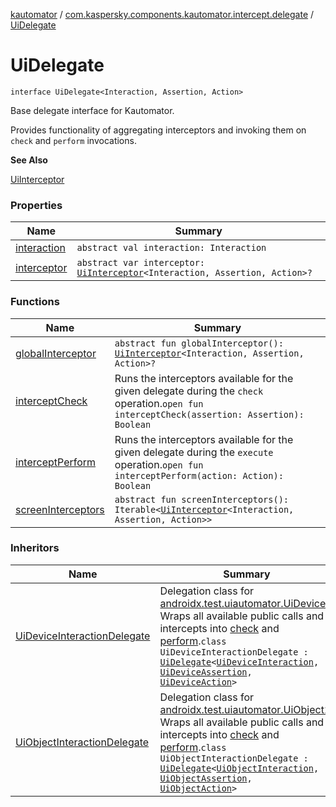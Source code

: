 [kautomator](../../index.md) / [com.kaspersky.components.kautomator.intercept.delegate](../index.md) / [UiDelegate](./index.md)

# UiDelegate

`interface UiDelegate<Interaction, Assertion, Action>`

Base delegate interface for Kautomator.

Provides functionality of aggregating interceptors and invoking them on `check`
and `perform` invocations.

**See Also**

[UiInterceptor](../../com.kaspersky.components.kautomator.intercept.base/-ui-interceptor/index.md)

### Properties

| Name | Summary |
|---|---|
| [interaction](interaction.md) | `abstract val interaction: Interaction` |
| [interceptor](interceptor.md) | `abstract var interceptor: `[`UiInterceptor`](../../com.kaspersky.components.kautomator.intercept.base/-ui-interceptor/index.md)`<Interaction, Assertion, Action>?` |

### Functions

| Name | Summary |
|---|---|
| [globalInterceptor](global-interceptor.md) | `abstract fun globalInterceptor(): `[`UiInterceptor`](../../com.kaspersky.components.kautomator.intercept.base/-ui-interceptor/index.md)`<Interaction, Assertion, Action>?` |
| [interceptCheck](intercept-check.md) | Runs the interceptors available for the given delegate during the `check` operation.`open fun interceptCheck(assertion: Assertion): Boolean` |
| [interceptPerform](intercept-perform.md) | Runs the interceptors available for the given delegate during the `execute` operation.`open fun interceptPerform(action: Action): Boolean` |
| [screenInterceptors](screen-interceptors.md) | `abstract fun screenInterceptors(): Iterable<`[`UiInterceptor`](../../com.kaspersky.components.kautomator.intercept.base/-ui-interceptor/index.md)`<Interaction, Assertion, Action>>` |

### Inheritors

| Name | Summary |
|---|---|
| [UiDeviceInteractionDelegate](../-ui-device-interaction-delegate/index.md) | Delegation class for [androidx.test.uiautomator.UiDevice](#). Wraps all available public calls and intercepts into [check](../-ui-device-interaction-delegate/check.md) and [perform](../-ui-device-interaction-delegate/perform.md).`class UiDeviceInteractionDelegate : `[`UiDelegate`](./index.md)`<`[`UiDeviceInteraction`](../../com.kaspersky.components.kautomator.intercept.interaction/-ui-device-interaction/index.md)`, `[`UiDeviceAssertion`](../../com.kaspersky.components.kautomator.intercept.operation/-ui-device-assertion.md)`, `[`UiDeviceAction`](../../com.kaspersky.components.kautomator.intercept.operation/-ui-device-action.md)`>` |
| [UiObjectInteractionDelegate](../-ui-object-interaction-delegate/index.md) | Delegation class for [androidx.test.uiautomator.UiObject2](#). Wraps all available public calls and intercepts into [check](../-ui-object-interaction-delegate/check.md) and [perform](../-ui-object-interaction-delegate/perform.md).`class UiObjectInteractionDelegate : `[`UiDelegate`](./index.md)`<`[`UiObjectInteraction`](../../com.kaspersky.components.kautomator.intercept.interaction/-ui-object-interaction/index.md)`, `[`UiObjectAssertion`](../../com.kaspersky.components.kautomator.intercept.operation/-ui-object-assertion.md)`, `[`UiObjectAction`](../../com.kaspersky.components.kautomator.intercept.operation/-ui-object-action.md)`>` |

